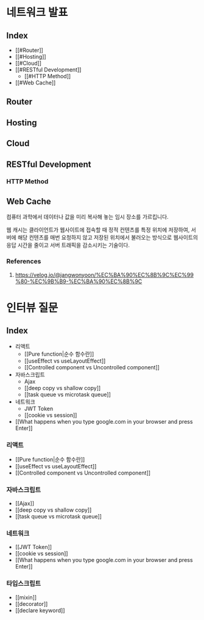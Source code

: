 # 네트워크 발표
## Index
- [[#Router]]
- [[#Hosting]]
- [[#Cloud]]
- [[#RESTful Development]]
	- [[#HTTP Method]]
- [[#Web Cache]]
## Router
## Hosting
## Cloud
## RESTful Development
### HTTP Method
## Web Cache
컴퓨터 과학에서 데이터나 값을 미리 복사해 놓는 임시 장소를 가르킵니다.

웹 캐시는 클라이언트가 웹사이트에 접속할 때 정적 컨텐츠를 특정 위치에 저장하여, 서버에 해당 컨텐츠를 매번 요청하지 않고 저장된 위치에서 불러오는 방식으로 웹사이트의 응답 시간을 줄이고 서버 트래픽을 감소시키는 기술이다.
### References
1. https://velog.io/@jangwonyoon/%EC%BA%90%EC%8B%9C%EC%99%80-%EC%9B%B9-%EC%BA%90%EC%8B%9C
# 인터뷰 질문
## Index
- 리액트
	- [[Pure function|순수 함수란]]
	- [[useEffect vs useLayoutEffect]]
	- [[Controlled component vs Uncontrolled component]]
- 자바스크립트
	- Ajax
	- [[deep copy vs shallow copy]]
	- [[task queue vs microtask queue]]
- 네트워크
	- JWT Token
	- [[cookie vs session]]
- [[What happens when you type google.com in your browser and press Enter]]
### 리액트
- [[Pure function|순수 함수란]]
- [[useEffect vs useLayoutEffect]]
- [[Controlled component vs Uncontrolled component]]

### 자바스크립트
- [[Ajax]]
- [[deep copy vs shallow copy]]
- [[task queue vs microtask queue]]

### 네트워크
- [[JWT Token]]
- [[cookie vs session]]
- [[What happens when you type google.com in your browser and press Enter]]

### 타입스크립트
- [[mixin]]
- [[decorator]]
- [[declare keyword]]